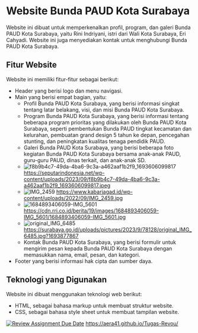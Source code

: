 # Website Bunda PAUD Kota Surabaya

Website ini dibuat untuk memperkenalkan profil, program, dan galeri Bunda PAUD Kota Surabaya, yaitu Rini Indriyani, istri dari Wali Kota Surabaya, Eri Cahyadi. Website ini juga menyediakan kontak untuk menghubungi Bunda PAUD Kota Surabaya.

## Fitur Website

Website ini memiliki fitur-fitur sebagai berikut:

- Header yang berisi logo dan menu navigasi.
- Main yang berisi empat bagian, yaitu:
  - Profil Bunda PAUD Kota Surabaya, yang berisi informasi singkat tentang latar belakang, visi, dan misi Bunda PAUD Kota Surabaya.
  - Program Bunda PAUD Kota Surabaya, yang berisi informasi tentang beberapa program prioritas yang dilakukan oleh Bunda PAUD Kota Surabaya, seperti pembentukan Bunda PAUD tingkat kecamatan dan kelurahan, pembuatan grand design 5 tahun ke depan, pencegahan stunting, dan peningkatan kualitas tenaga pendidik PAUD.
  - Galeri Bunda PAUD Kota Surabaya, yang berisi beberapa foto kegiatan Bunda PAUD Kota Surabaya bersama anak-anak PAUD, guru-guru PAUD, dinas terkait, dan anak-anak SD.
  - ![f8b9b4c7-49da-4ba6-9c3a-a462aaf1b2f9_1693606099817](https://github.com/RevoU-FSSE-4/module-1-aera41/assets/157816177/263492f9-9c2a-41b7-a383-8207284d5b1e)
https://seputarindonesia.net/wp-content/uploads/2023/09/f8b9b4c7-49da-4ba6-9c3a-a462aaf1b2f9_1693606099817.jpeg
  - ![IMG_2459](https://github.com/RevoU-FSSE-4/module-1-aera41/assets/157816177/fb4f0722-60c0-499a-bb34-e14a9f6ef339)
https://www.kabarjagad.id/wp-content/uploads/2022/09/IMG_2459.jpg
  - ![1684893406059-IMG_5601](https://github.com/RevoU-FSSE-4/module-1-aera41/assets/157816177/47848248-9b7d-4fe0-95cf-e5c2f37bbfc8)
https://cdn.rri.co.id/berita/19/images/1684893406059-IMG_5601/1684893406059-IMG_5601.jpg
  - ![original_IMG_6485](https://github.com/RevoU-FSSE-4/module-1-aera41/assets/157816177/1cde492c-715b-45ea-a343-c66d7147551a)
https://surabaya.go.id/uploads/pictures/2023/9/78128/original_IMG_6485.jpg?1693877867
  - Kontak Bunda PAUD Kota Surabaya, yang berisi formulir untuk mengirim pesan kepada Bunda PAUD Kota Surabaya dengan memasukkan nama, email, pesan, dan kategori.
- Footer yang berisi informasi hak cipta dan sumber daya.

## Teknologi yang Digunakan

Website ini dibuat menggunakan teknologi web berikut:

- HTML, sebagai bahasa markup untuk membuat struktur website.
- CSS, sebagai bahasa style sheet untuk membuat tampilan website.

[![Review Assignment Due Date](https://classroom.github.com/assets/deadline-readme-button-24ddc0f5d75046c5622901739e7c5dd533143b0c8e959d652212380cedb1ea36.svg)](https://classroom.github.com/a/J5s2e_vk)
https://aera41.github.io/Tugas-Revou/
